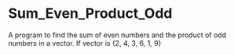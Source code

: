 # Sum_Even_Product_Odd
A program to find the sum of even numbers and the product of odd numbers in a vector. 
If  vector is {2, 4, 3, 6, 1, 9}
